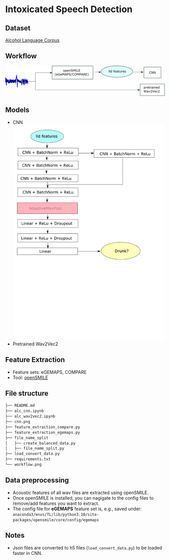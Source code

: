 # Intoxicated Speech Detection
## Dataset
[Alcohol Language Corpus](https://www.en.phonetik.uni-muenchen.de/research/completed_projects/alc.html)
## Workflow
![Workflow](workflow.png)
## Models
- CNN
![](cnn.png)
- Pretrained Wav2Vec2
## Feature Extraction
- Feature sets: eGEMAPS, COMPARE
- Tool: [openSMILE](https://www.audeering.com/research/opensmile/)
## File structure
```bash
├── README.md
├── alc_cnn.ipynb
├── alc_wav2vec2.ipynb
├── cnn.png
├── feature_extraction_compare.py
├── feature_extraction_egemaps.py
├── file_name_split
│   ├── create_balanced_data.py
│   ├── file_name_split.py
├── load_convert_data.py
├── requirements.txt
└── workflow.png

```
## Data preprocessing
- Acoustic features of all wav files are extracted using openSMILE.
- Once openSMILE is installed, you can nagigate to the config files to remove/add features you want to extract.
- The config file for **eGEMAPS** feature set is, e.g., saved under: `anaconda3/envs/TL/lib/python3.10/site-packages/opensmile/core/config/egemaps`
## Notes
- Json files are converted to h5 files (`load_convert_data.py`) to be loaded faster in CNN.